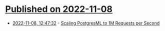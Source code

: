# [Published on 2022-11-08](index.md)

* [2022-11-08, 12:47:32](https://news.ycombinator.com/item?id=33518443) - [Scaling PostgresML to 1M Requests per Second](https://postgresml.org/blog/scaling-postgresml-to-one-million-requests-per-second/)
